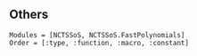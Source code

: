 ## Others
```@autodocs
Modules = [NCTSSoS, NCTSSoS.FastPolynomials]
Order = [:type, :function, :macro, :constant]
```
